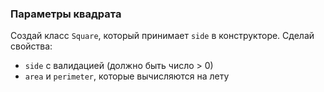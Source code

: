 ### Параметры квадрата
Создай класс `Square`, который принимает `side` в конструкторе.
Сделай свойства:
- `side` с валидацией (должно быть число > 0)
- `area` и `perimeter`, которые вычисляются на лету

